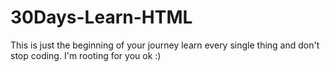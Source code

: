 # 30Days-Learn-HTML
This is just the beginning of your journey learn every single thing and don't stop coding. I'm rooting for you ok :)

